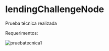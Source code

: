 # lendingChallengeNode
Prueba técnica realizada  

Requerimentos:

![pruebatecnica1](https://github.com/AgustinGarrone/lendingChallengeNode/assets/75916775/f4f510ff-4394-49ed-a4bb-1a07a8abfbdb)
